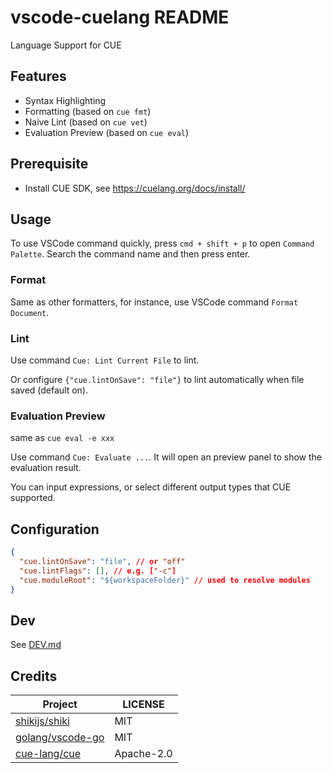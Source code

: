 # vscode-cuelang README

Language Support for CUE

## Features

- Syntax Highlighting
- Formatting (based on `cue fmt`)
- Naive Lint (based on `cue vet`)
- Evaluation Preview (based on `cue eval`)

## Prerequisite

- Install CUE SDK, see https://cuelang.org/docs/install/

## Usage

To use VSCode command quickly, press `cmd + shift + p` to open `Command Palette`. Search the command name and then press enter.

### Format

Same as other formatters, for instance, use VSCode command `Format Document`.

### Lint

Use command `Cue: Lint Current File` to lint.

Or configure `{"cue.lintOnSave": "file"}` to lint automatically when file saved (default on).

### Evaluation Preview

same as `cue eval -e xxx`

Use command `Cue: Evaluate ...`. It will open an preview panel to show the evaluation result.

You can input expressions, or select different output types that CUE supported.

## Configuration

```json
{
  "cue.lintOnSave": "file", // or "off"
  "cue.lintFlags": [], // e.g. ["-c"]
  "cue.moduleRoot": "${workspaceFolder}" // used to resolve modules
}
```

## Dev

See [DEV.md](./DEV.md)

## Credits

| Project                                                  | LICENSE    |
| -------------------------------------------------------- | ---------- |
| [shikijs/shiki](https://github.com/shikijs/shiki)        | MIT        |
| [golang/vscode-go](https://github.com/golang/vscode-go/) | MIT        |
| [cue-lang/cue](https://github.com/cue-lang/cue)          | Apache-2.0 |
